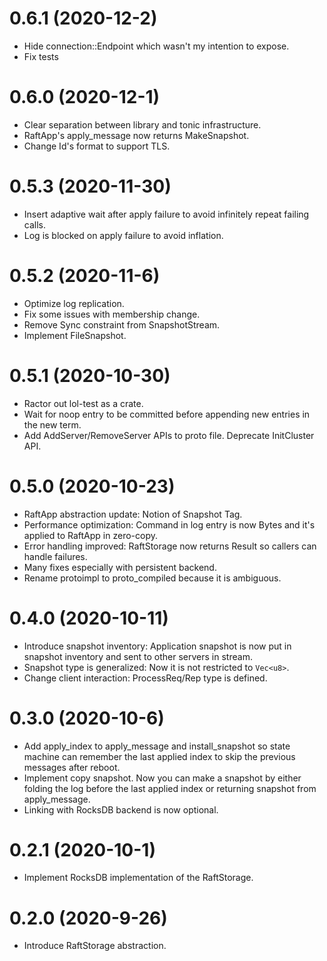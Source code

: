 # 0.6.1 (2020-12-2)

- Hide connection::Endpoint which wasn't my intention to expose.
- Fix tests

# 0.6.0 (2020-12-1)

- Clear separation between library and tonic infrastructure.
- RaftApp's apply_message now returns MakeSnapshot.
- Change Id's format to support TLS.

# 0.5.3 (2020-11-30)

- Insert adaptive wait after apply failure to avoid infinitely repeat failing calls.
- Log is blocked on apply failure to avoid inflation.

# 0.5.2 (2020-11-6)

- Optimize log replication.
- Fix some issues with membership change.
- Remove Sync constraint from SnapshotStream.
- Implement FileSnapshot.

# 0.5.1 (2020-10-30)

- Ractor out lol-test as a crate.
- Wait for noop entry to be committed before appending new entries in the new term.
- Add AddServer/RemoveServer APIs to proto file. Deprecate InitCluster API.

# 0.5.0 (2020-10-23)

- RaftApp abstraction update: Notion of Snapshot Tag.
- Performance optimization: Command in log entry is now Bytes and it's applied to RaftApp in zero-copy.
- Error handling improved: RaftStorage now returns Result so callers can handle failures.
- Many fixes especially with persistent backend.
- Rename protoimpl to proto_compiled because it is ambiguous.

# 0.4.0 (2020-10-11)

- Introduce snapshot inventory: Application snapshot is now put in snapshot inventory and sent to other servers in stream.
- Snapshot type is generalized: Now it is not restricted to `Vec<u8>`.
- Change client interaction: ProcessReq/Rep type is defined.

# 0.3.0 (2020-10-6)

- Add apply_index to apply_message and install_snapshot so state machine can remember the last applied index to skip the previous messages after reboot.
- Implement copy snapshot. Now you can make a snapshot by either folding the log before the last applied index or returning snapshot from apply_message.
- Linking with RocksDB backend is now optional.

# 0.2.1 (2020-10-1)

- Implement RocksDB implementation of the RaftStorage.

# 0.2.0 (2020-9-26)

- Introduce RaftStorage abstraction.
